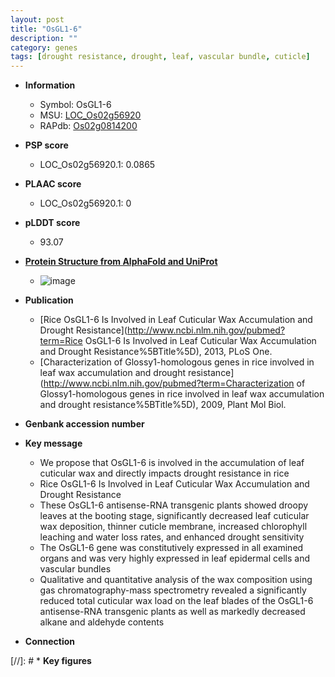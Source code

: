 ```yaml
---
layout: post
title: "OsGL1-6"
description: ""
category: genes
tags: [drought resistance, drought, leaf, vascular bundle, cuticle]
---
```


* **Information**  
    + Symbol: OsGL1-6  
    + MSU: [LOC_Os02g56920](http://rice.plantbiology.msu.edu/cgi-bin/ORF_infopage.cgi?orf=LOC_Os02g56920)  
    + RAPdb: [Os02g0814200](http://rapdb.dna.affrc.go.jp/viewer/gbrowse_details/irgsp1?name=Os02g0814200)  

* **PSP score**  
    + LOC_Os02g56920.1: 0.0865 

* **PLAAC score**  
    + LOC_Os02g56920.1: 0 

* **pLDDT score**
    + 93.07

* **[Protein Structure from AlphaFold and UniProt](https://www.uniprot.org/uniprotkb/Q6K3D8/entry#structure)**
    + ![image](https://ricepsp.github.io/images/Q6/AF-Q6K3D8-F1.png)

* **Publication**  
    + [Rice OsGL1-6 Is Involved in Leaf Cuticular Wax Accumulation and Drought Resistance](http://www.ncbi.nlm.nih.gov/pubmed?term=Rice OsGL1-6 Is Involved in Leaf Cuticular Wax Accumulation and Drought Resistance%5BTitle%5D), 2013, PLoS One.
    + [Characterization of Glossy1-homologous genes in rice involved in leaf wax accumulation and drought resistance](http://www.ncbi.nlm.nih.gov/pubmed?term=Characterization of Glossy1-homologous genes in rice involved in leaf wax accumulation and drought resistance%5BTitle%5D), 2009, Plant Mol Biol.

* **Genbank accession number**  

* **Key message**  
    + We propose that OsGL1-6 is involved in the accumulation of leaf cuticular wax and directly impacts drought resistance in rice
    + Rice OsGL1-6 Is Involved in Leaf Cuticular Wax Accumulation and Drought Resistance
    + These OsGL1-6 antisense-RNA transgenic plants showed droopy leaves at the booting stage, significantly decreased leaf cuticular wax deposition, thinner cuticle membrane, increased chlorophyll leaching and water loss rates, and enhanced drought sensitivity
    + The OsGL1-6 gene was constitutively expressed in all examined organs and was very highly expressed in leaf epidermal cells and vascular bundles
    + Qualitative and quantitative analysis of the wax composition using gas chromatography-mass spectrometry revealed a significantly reduced total cuticular wax load on the leaf blades of the OsGL1-6 antisense-RNA transgenic plants as well as markedly decreased alkane and aldehyde contents

* **Connection**  

[//]: # * **Key figures**  


